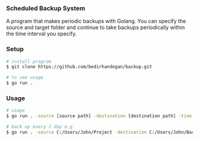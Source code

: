 ### Scheduled Backup System
A program that makes periodic backups with Golang. You can specify the source and target folder and continue to take backups periodically within the time interval you specify.

### Setup
```bash
# install program
$ git clone https://github.com/bedirhandogan/backup.git

# to see usage
$ go run .
```

### Usage
```bash
# usage
$ go run . -source [source path] -destination [destination path] -time [backup duration]

# back up every 1 day e.g
$ go run . -source C:/Users/John/Project -destination C:/Users/John/Backup -time "d:1 h:0 m:0 s:0"
```